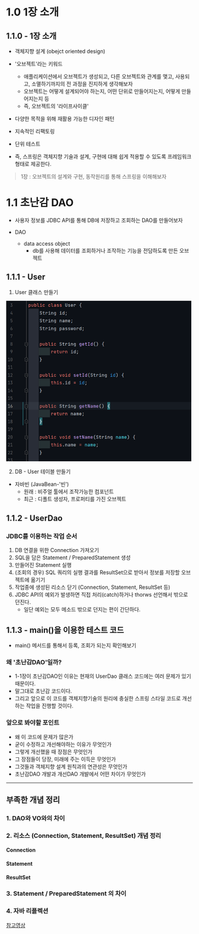 # 1.0 1장 소개

## 1.1.0 - 1장 소개

- 객체지향 설계 (obejct oriented design)
- '오브젝트'라는 키워드
    - 애플리케이션에서 오브젝트가 생성되고, 다른 오브젝트와 관계를 맺고, 사용되고, 소멸하기까지의 전 과정을 진지하게 생각해보자
    - 오브젝트는 어떻게 설계되어야 하는지, 어떤 단위로 만들어지는지, 어떻게 만들어지는지 등
    - 즉, 오브젝트의 '라이프사이클'
- 다양한 목적을 위해 재활용 가능한 디자인 패턴
- 지속적인 리팩토링
- 단위 테스트


- 즉, 스프링은 객체지향 기술과 설계, 구현에 대해 쉽게 적용할 수 있도록 프레임워크 형태로 제공한다.

> 1장 : 오브젝트의 설계와 구현, 동작원리를 통해 스프링을 이해해보자

# 1.1 초난감 DAO

- 사용자 정보를 JDBC API를 통해 DB에 저장하고 조회하는 DAO를 만들어보자

- DAO
    - data access object
        - db를 사용해 데이터를 조회하거나 조작하는 기능을 전담하도록 만든 오브젝트

## 1.1.1 - User

1. User 클래스 만들기

<img alt="img.png" src="img.png" width="500"/>

2. DB - User 테이블 만들기

- 자바빈 (JavaBean-'빈')
    - 원래 : 비주얼 툴에서 조작가능한 컴포넌트
    - 최근 : 디폴트 생성자, 프로퍼티를 가진 오브젝트

## 1.1.2 - UserDao

### JDBC를 이용하는 작업 순서

1. DB 연결을 위한 Connection 가져오기
2. SQL을 담은 Statement / PreparedStatement 생성
3. 만들어진 Statement 실행
4. (조회의 경우) SQL 쿼리의 실행 결과를 ResultSet으로 받아서 정보를 저장할 오브젝트에 옮기기
5. 작업중에 생성된 리소스 닫기 (Connection, Statement, ResultSet 등)
6. JDBC API의 예외가 발생하면 직접 처리(catch)하거나 thorws 선언해서 밖으로 던진다.
    - 일단 예외는 모두 메소드 밖으로 던지는 편이 간단하다.

## 1.1.3 - main()을 이용한 테스트 코드

- main() 메서드를 통해서 등록, 조회가 되는지 확인해보기

### 왜 '초난감DAO'일까?

- 1-1장이 초난감DAO인 이유는 현재의 UserDao 클래스 코드에는 여러 문제가 있기 때문이다.
- 말그대로 초난감 코드이다.
- 그리고 앞으로 이 코드를 객체지향기술의 원리에 충실한 스프링 스타일 코드로 개선하는 작업을 진행할 것이다.

### 앞으로 봐야할 포인트

- 왜 이 코드에 문제가 많은가
- 굳이 수정하고 개선해야하는 이유가 무엇인가
- 그렇게 개선했을 때 장점은 무엇인가
- 그 장점들이 당장, 미래에 주는 이득은 무엇인가
- 그것들과 객체지향 설계 원칙과의 연관성은 무엇인가
- 초난감DAO 개발과 개선DAO 개발에서 어떤 차이가 무엇인가

------------------------------------------------

## 부족한 개념 정리

### 1. DAO와 VO와의 차이

### 2. 리소스 (Connection, Statement, ResultSet) 개념 정리

#### Connection

#### Statement

#### ResultSet

### 3. Statement / PreparedStatement 의 차이

### 4. 자바 리플렉션

[참고영상](https://www.youtube.com/watch?v=67YdHbPZJn4)




